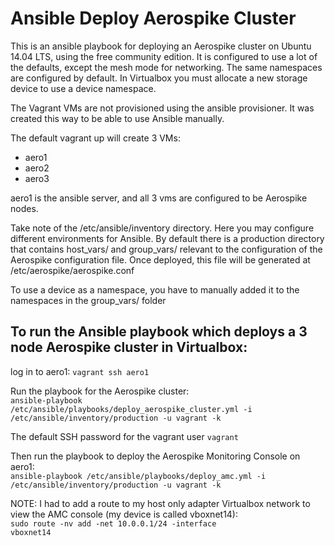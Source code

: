 Ansible Deploy Aerospike Cluster  
================================

This is an ansible playbook for deploying an Aerospike cluster on Ubuntu 14.04 LTS, using the free community edition. It is configured to use a lot of the defaults, except the mesh mode for networking. The same namespaces are configured by default. In Virtualbox you must allocate a new storage device to use a device namespace.  


The Vagrant VMs are not provisioned using the ansible provisioner. It was created this way to be able to use Ansible manually.  


The default vagrant up will create 3 VMs:  

* aero1  
* aero2  
* aero3  

aero1 is the ansible server, and all 3 vms are configured to be Aerospike nodes.  

Take note of the /etc/ansible/inventory directory. Here you may configure different environments for Ansible. By default there is a production directory that contains host_vars/ and group_vars/ relevant to the configuration of the Aerospike configuration file. Once deployed, this file will be generated at /etc/aerospike/aerospike.conf  

To use a device as a namespace, you have to manually added it to the namespaces in the group_vars/ folder  

To run the Ansible playbook which deploys a 3 node Aerospike cluster in Virtualbox:  
-----------------------------------------------------------------------------------

log in to aero1:
    <code>vagrant ssh aero1</code>  

Run the playbook for the Aerospike cluster:  
    <code>ansible-playbook /etc/ansible/playbooks/deploy_aerospike_cluster.yml -i /etc/ansible/inventory/production -u vagrant -k</code>  


The default SSH password for the vagrant user
    <code>vagrant</code>  
    

Then run the playbook to deploy the Aerospike Monitoring Console on aero1:  
    <code>ansible-playbook /etc/ansible/playbooks/deploy_amc.yml -i /etc/ansible/inventory/production -u vagrant -k</code>  

NOTE: I had to add a route to my host only adapter Virtualbox network to view the AMC console (my device is called vboxnet14):  
    <code>sudo route -nv add -net 10.0.0.1/24 -interface vboxnet14</code>  
